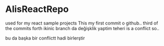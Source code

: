 # AlisReactRepo
used for my react sample projects
This my first commit o github..
third of the commits
forth
ikinic branch da değişklik yaptim teheri is a conflict so..

bu da başka bir conflictt hadi birlerştir
